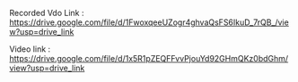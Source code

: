 Recorded Vdo Link : https://drive.google.com/file/d/1FwoxqeeUZogr4ghvaQsFS6IkuD_7rQB_/view?usp=drive_link


Video link : https://drive.google.com/file/d/1x5R1pZEQFFvvPjouYd92GHmQKz0bdGhm/view?usp=drive_link
